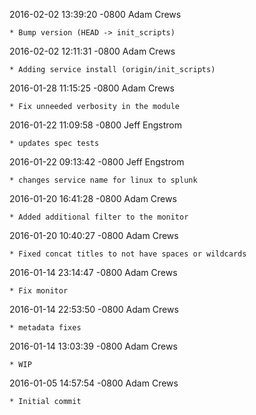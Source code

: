 2016-02-02 13:39:20 -0800 Adam Crews 

	* Bump version (HEAD -> init_scripts)

2016-02-02 12:11:31 -0800 Adam Crews 

	* Adding service install (origin/init_scripts)

2016-01-28 11:15:25 -0800 Adam Crews 

	* Fix unneeded verbosity in the module

2016-01-22 11:09:58 -0800 Jeff Engstrom 

	* updates spec tests

2016-01-22 09:13:42 -0800 Jeff Engstrom 

	* changes service name for linux to splunk

2016-01-20 16:41:28 -0800 Adam Crews 

	* Added additional filter to the monitor

2016-01-20 10:40:27 -0800 Adam Crews 

	* Fixed concat titles to not have spaces or wildcards

2016-01-14 23:14:47 -0800 Adam Crews 

	* Fix monitor

2016-01-14 22:53:50 -0800 Adam Crews 

	* metadata fixes

2016-01-14 13:03:39 -0800 Adam Crews 

	* WIP

2016-01-05 14:57:54 -0800 Adam Crews 

	* Initial commit

